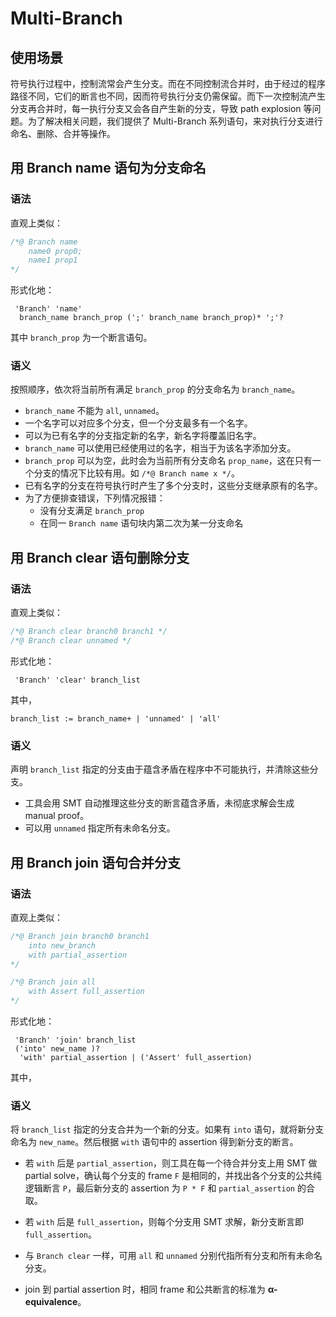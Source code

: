 # Multi-Branch

## 使用场景
符号执行过程中，控制流常会产生分支。而在不同控制流合并时，由于经过的程序路径不同，它们的断言也不同，因而符号执行分支仍需保留。而下一次控制流产生分支再合并时，每一执行分支又会各自产生新的分支，导致 path explosion 等问题。为了解决相关问题，我们提供了 Multi-Branch 系列语句，来对执行分支进行命名、删除、合并等操作。

## 用 Branch name 语句为分支命名
### 语法
直观上类似：
```c
/*@ Branch name
    name0 prop0;
    name1 prop1
*/
```
形式化地：
```
 'Branch' 'name' 
  branch_name branch_prop (';' branch_name branch_prop)* ';'?
```
其中 `branch_prop` 为一个断言语句。

### 语义
按照顺序，依次将当前所有满足 `branch_prop` 的分支命名为 `branch_name`。

- `branch_name` 不能为 `all`, `unnamed`。
- 一个名字可以对应多个分支，但一个分支最多有一个名字。
- 可以为已有名字的分支指定新的名字，新名字将覆盖旧名字。
- `branch_name` 可以使用已经使用过的名字，相当于为该名字添加分支。
- `branch_prop` 可以为空，此时会为当前所有分支命名 `prop_name`，这在只有一个分支的情况下比较有用。如 `/*@ Branch name x */`。
- 已有名字的分支在符号执行时产生了多个分支时，这些分支继承原有的名字。
- 为了方便排查错误，下列情况报错：
  - 没有分支满足 `branch_prop`
  - 在同一 `Branch name` 语句块内第二次为某一分支命名



## 用 Branch clear 语句删除分支
### 语法
直观上类似：
```c
/*@ Branch clear branch0 branch1 */
/*@ Branch clear unnamed */
```
形式化地：
```
 'Branch' 'clear' branch_list
```
其中，
```
branch_list := branch_name+ | 'unnamed' | 'all'
```

### 语义
声明 `branch_list` 指定的分支由于蕴含矛盾在程序中不可能执行，并清除这些分支。

- 工具会用 SMT 自动推理这些分支的断言蕴含矛盾，未彻底求解会生成 manual proof。
- 可以用 `unnamed` 指定所有未命名分支。

## 用 Branch join 语句合并分支
### 语法
直观上类似：
```c
/*@ Branch join branch0 branch1
    into new_branch
    with partial_assertion
*/

/*@ Branch join all
    with Assert full_assertion
*/
```
形式化地：
```
 'Branch' 'join' branch_list
 ('into' new_name )?
  'with' partial_assertion | ('Assert' full_assertion) 
```
其中，

### 语义
将 `branch_list` 指定的分支合并为一个新的分支。如果有 `into` 语句，就将新分支命名为 `new_name`。然后根据 `with` 语句中的 assertion 得到新分支的断言。 
- 若 `with` 后是 `partial_assertion`，则工具在每一个待合并分支上用 SMT 做 partial solve，确认每个分支的 frame `F` 是相同的，并找出各个分支的公共纯逻辑断言 `P`，最后新分支的 assertion 为 `P * F` 和 `partial_assertion` 的合取。

- 若 `with` 后是 `full_assertion`，则每个分支用 SMT 求解，新分支断言即 `full_assertion`。
- 与 `Branch clear` 一样，可用 `all` 和 `unnamed` 分别代指所有分支和所有未命名分支。

- join 到 partial assertion 时，相同 frame 和公共断言的标准为 **α-equivalence**。
